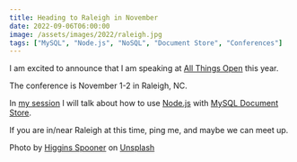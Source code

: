 ```yaml
---
title: Heading to Raleigh in November
date: 2022-09-06T06:00:00
image: /assets/images/2022/raleigh.jpg
tags: ["MySQL", "Node.js", "NoSQL", "Document Store", "Conferences"]
---
```

I am excited to announce that I am speaking at [All Things Open](https://2022.allthingsopen.org/) this year.

The conference is November 1-2 in Raleigh, NC.

In [my session](https://javascript-conference.com/node-js/my-tests-passed-but-why-did-my-code-fail/) I will talk about how to use [Node.js](https://nodejs.org/) with [MySQL Document Store](https://www.mysql.com/products/enterprise/document_store.html).

If you are in/near Raleigh at this time, ping me, and maybe we can meet up.

Photo by [Higgins Spooner](https://unsplash.com/@htspooner?utm_source=unsplash&utm_medium=referral&utm_content=creditCopyText) on [Unsplash](https://unsplash.com/s/photos/raleigh?utm_source=unsplash&utm_medium=referral&utm_content=creditCopyText)
